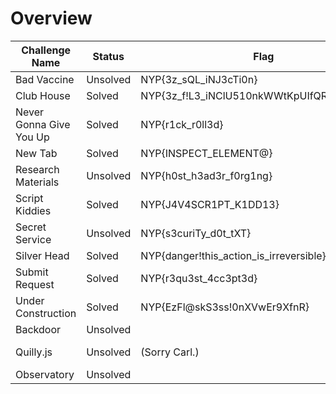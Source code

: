 # Overview

| Challenge Name          | Status   | Flag                                       | Write Up                                                                                                                |
| ----------------------- | -------- | ------------------------------------------ | ----------------------------------------------------------------------------------------------------------------------- |
| Bad Vaccine             | Unsolved | NYP{3z_sQL_iNJ3cTi0n}                      | [Here](badvaccine.md)                                                                                                   |
| Club House              | Solved   | NYP{3z_f!L3_iNClU510nkWWtKpUIfQRuusxFTwIW} | [Here](clubhouse.md)                                                                                                    |
| Never Gonna Give You Up | Solved   | NYP{r1ck_r0ll3d}                           | [Here](nevergonnagiveyouup.md)                                                                                          |
| New Tab                 | Solved   | NYP{INSPECT_ELEMENT@}                      | [Here](newtab.md)                                                                                                       |
| Research Materials      | Unsolved | NYP{h0st_h3ad3r_f0rg1ng}                   | [Here](researchmaterials.md)                                                                                            |
| Script Kiddies          | Solved   | NYP{J4V4SCR1PT_K1DD13}                     | [Here](scriptkiddies.md)                                                                                                |
| Secret Service          | Unsolved | NYP{s3curiTy_d0t_tXT}                      | [Here](secretservice.md)                                                                                                |
| Silver Head             | Solved   | NYP{danger!this_action_is_irreversible}    | [Here](silverhead.md)                                                                                                   |
| Submit Request          | Solved   | NYP{r3qu3st_4cc3pt3d}                      | [Here](submitrequest.md)                                                                                                |
| Under Construction      | Solved   | NYP{EzFl@skS3ss!0nXVwEr9XfnR}              | [Here](underconstruction.md)                                                                                            |
| Backdoor                | Unsolved |                                            | (Unsolved)                                                                                                              |
| Quilly.js               | Unsolved | (Sorry Carl.)                              | [(Author's Solution)](https://github.com/Portatolova/NYP-CTF-Challenges/tree/main/2022%20May%20CTF/Web%20-%20Quilly.js) |
| Observatory             | Unsolved |                                            | (Unsolved)                                                                                                              |
